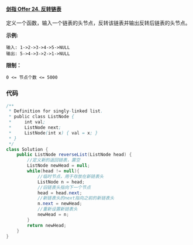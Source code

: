 #### [剑指 Offer 24. 反转链表](https://leetcode-cn.com/problems/fan-zhuan-lian-biao-lcof/)

定义一个函数，输入一个链表的头节点，反转该链表并输出反转后链表的头节点。

**示例:**

```
输入: 1->2->3->4->5->NULL
输出: 5->4->3->2->1->NULL
```

**限制：**

```
0 <= 节点个数 <= 5000
```

### 代码

```java
/**
 * Definition for singly-linked list.
 * public class ListNode {
 *     int val;
 *     ListNode next;
 *     ListNode(int x) { val = x; }
 * }
 */
class Solution {
    public ListNode reverseList(ListNode head) {
        //定义新的返回链表，置空
        ListNode newHead = null;
        while(head != null){
            //临时节点，用于存放在新链表头
            ListNode n = head;
            //旧链表头指向下一个节点
            head = head.next;
            //新链表头的next指向之前的新链表头
            n.next = newHead;
            //重新设置新链表头
            newHead = n;
        }
        return newHead;
    }
}
```

